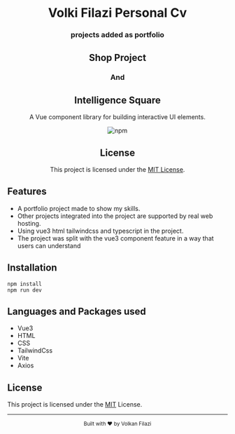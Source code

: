 <div align="center">
  <h1>Volki Filazi Personal Cv</h1>
  <h3>projects added as portfolio</h3>
  <h2>Shop Project</h2>
  <h3>And</h3>
  <h2>Intelligence Square</h2>
  <p>A Vue component library for building interactive UI elements.</p>
  
  ![npm](https://img.shields.io/npm/v/volki-counter-components)
  ## License

This project is licensed under the [MIT License](https://opensource.org/licenses/MIT).


</div>

## Features

- A portfolio project made to show my skills.
- Other projects integrated into the project are supported by real web hosting.
- Using vue3 html tailwindcss and typescript in the project.
- The project was split with the vue3 component feature in a way that users can understand

## Installation

```
npm install
npm run dev
```

## Languages and Packages used
- Vue3
- HTML
- CSS
- TailwindCss
- Vite
- Axios

## License

This project is licensed under the [MIT](LICENSE) License.

---

<div align="center">
  <sub>Built with ❤️ by Volkan Filazi</sub>
</div>
